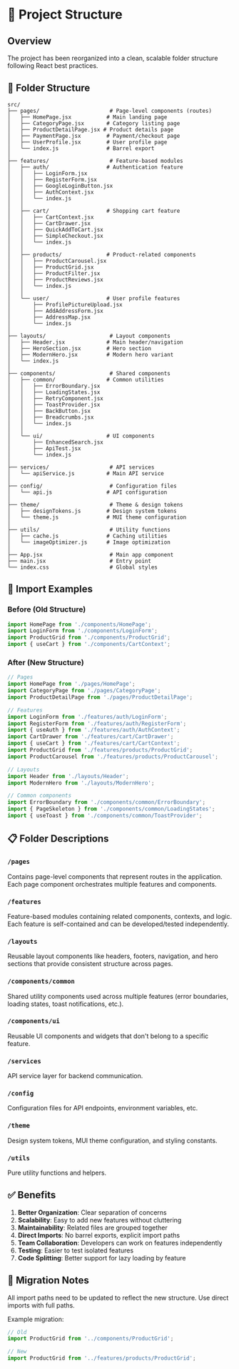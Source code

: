 # 📁 Project Structure

## Overview
The project has been reorganized into a clean, scalable folder structure following React best practices.

## 📂 Folder Structure

```
src/
├── pages/                      # Page-level components (routes)
│   ├── HomePage.jsx           # Main landing page
│   ├── CategoryPage.jsx       # Category listing page
│   ├── ProductDetailPage.jsx # Product details page
│   ├── PaymentPage.jsx        # Payment/checkout page
│   ├── UserProfile.jsx        # User profile page
│   └── index.js               # Barrel export
│
├── features/                   # Feature-based modules
│   ├── auth/                  # Authentication feature
│   │   ├── LoginForm.jsx
│   │   ├── RegisterForm.jsx
│   │   ├── GoogleLoginButton.jsx
│   │   ├── AuthContext.jsx
│   │   └── index.js
│   │
│   ├── cart/                  # Shopping cart feature
│   │   ├── CartContext.jsx
│   │   ├── CartDrawer.jsx
│   │   ├── QuickAddToCart.jsx
│   │   ├── SimpleCheckout.jsx
│   │   └── index.js
│   │
│   ├── products/              # Product-related components
│   │   ├── ProductCarousel.jsx
│   │   ├── ProductGrid.jsx
│   │   ├── ProductFilter.jsx
│   │   ├── ProductReviews.jsx
│   │   └── index.js
│   │
│   └── user/                  # User profile features
│       ├── ProfilePictureUpload.jsx
│       ├── AddAddressForm.jsx
│       ├── AddressMap.jsx
│       └── index.js
│
├── layouts/                    # Layout components
│   ├── Header.jsx             # Main header/navigation
│   ├── HeroSection.jsx        # Hero section
│   ├── ModernHero.jsx         # Modern hero variant
│   └── index.js
│
├── components/                 # Shared components
│   ├── common/                # Common utilities
│   │   ├── ErrorBoundary.jsx
│   │   ├── LoadingStates.jsx
│   │   ├── RetryComponent.jsx
│   │   ├── ToastProvider.jsx
│   │   ├── BackButton.jsx
│   │   ├── Breadcrumbs.jsx
│   │   └── index.js
│   │
│   └── ui/                    # UI components
│       ├── EnhancedSearch.jsx
│       ├── ApiTest.jsx
│       └── index.js
│
├── services/                   # API services
│   └── apiService.js          # Main API service
│
├── config/                     # Configuration files
│   └── api.js                 # API configuration
│
├── theme/                      # Theme & design tokens
│   ├── designTokens.js        # Design system tokens
│   └── theme.js               # MUI theme configuration
│
├── utils/                      # Utility functions
│   ├── cache.js               # Caching utilities
│   └── imageOptimizer.js      # Image optimization
│
├── App.jsx                     # Main app component
├── main.jsx                    # Entry point
└── index.css                   # Global styles
```

## 🎯 Import Examples

### Before (Old Structure)
```javascript
import HomePage from './components/HomePage';
import LoginForm from './components/LoginForm';
import ProductGrid from './components/ProductGrid';
import { useCart } from './components/CartContext';
```

### After (New Structure)
```javascript
// Pages
import HomePage from './pages/HomePage';
import CategoryPage from './pages/CategoryPage';
import ProductDetailPage from './pages/ProductDetailPage';

// Features
import LoginForm from './features/auth/LoginForm';
import RegisterForm from './features/auth/RegisterForm';
import { useAuth } from './features/auth/AuthContext';
import CartDrawer from './features/cart/CartDrawer';
import { useCart } from './features/cart/CartContext';
import ProductGrid from './features/products/ProductGrid';
import ProductCarousel from './features/products/ProductCarousel';

// Layouts
import Header from './layouts/Header';
import ModernHero from './layouts/ModernHero';

// Common components
import ErrorBoundary from './components/common/ErrorBoundary';
import { PageSkeleton } from './components/common/LoadingStates';
import { useToast } from './components/common/ToastProvider';
```

## 📋 Folder Descriptions

### `/pages`
Contains page-level components that represent routes in the application. Each page component orchestrates multiple features and components.

### `/features`
Feature-based modules containing related components, contexts, and logic. Each feature is self-contained and can be developed/tested independently.

### `/layouts`
Reusable layout components like headers, footers, navigation, and hero sections that provide consistent structure across pages.

### `/components/common`
Shared utility components used across multiple features (error boundaries, loading states, toast notifications, etc.).

### `/components/ui`
Reusable UI components and widgets that don't belong to a specific feature.

### `/services`
API service layer for backend communication.

### `/config`
Configuration files for API endpoints, environment variables, etc.

### `/theme`
Design system tokens, MUI theme configuration, and styling constants.

### `/utils`
Pure utility functions and helpers.

## ✅ Benefits

1. **Better Organization**: Clear separation of concerns
2. **Scalability**: Easy to add new features without cluttering
3. **Maintainability**: Related files are grouped together
4. **Direct Imports**: No barrel exports, explicit import paths
5. **Team Collaboration**: Developers can work on features independently
6. **Testing**: Easier to test isolated features
7. **Code Splitting**: Better support for lazy loading by feature

## 🔄 Migration Notes

All import paths need to be updated to reflect the new structure. Use direct imports with full paths.

Example migration:
```javascript
// Old
import ProductGrid from '../components/ProductGrid';

// New
import ProductGrid from '../features/products/ProductGrid';
```
